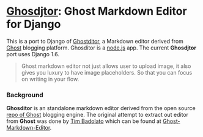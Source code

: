 # [Ghosdjtor](https://github.com/vrruiz/ghosdjtor): Ghost Markdown Editor for Django

This is a port to Django of [Ghostditor](https://github.com/durgesh-priyaranjan/ghosditor/), a Markdown editor derived from [Ghost](https://github.com/tryghost/Ghost) blogging platform. Ghosditor is a [node.js](http://nodejs.org/) app. The current **Ghosdjtor** port uses Django 1.6.

> Ghost markdown editor not just allows user to upload image, it also gives you luxury to have image placeholders. So that you can focus on writing in your flow.

### Background

**Ghosditor** is an standalone markdown editor derived from the open source [repo of Ghost](https://github.com/tryghost/Ghost) blogging engine. The original attempt to extract out editor from **Ghost** was done by [Tim Badolato](https://github.com/timsayshey) which can be found at [Ghost-Markdown-Editor](https://github.com/timsayshey/Ghost-Markdown-Editor).
